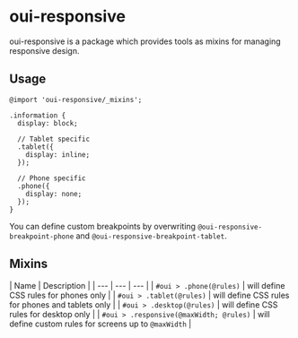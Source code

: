 # oui-responsive

<component-status cx-design="none" ux="prototype"></component-status>

oui-responsive is a package which provides tools as mixins for managing responsive design.

## Usage

```less
@import 'oui-responsive/_mixins';

.information {
  display: block;

  // Tablet specific
  .tablet({
    display: inline;
  });

  // Phone specific
  .phone({
    display: none;
  });
}
```

You can define custom breakpoints by overwriting `@oui-responsive-breakpoint-phone` and `@oui-responsive-breakpoint-tablet`.

## Mixins

| Name | Description |
| --- | --- | --- |
| `#oui > .phone(@rules)` | will define CSS rules for phones only |
| `#oui > .tablet(@rules)` | will define CSS rules for phones and tablets only |
| `#oui > .desktop(@rules)` | will define CSS rules for desktop only |
| `#oui > .responsive(@maxWidth; @rules)` | will define custom rules for screens up to `@maxWidth` |
